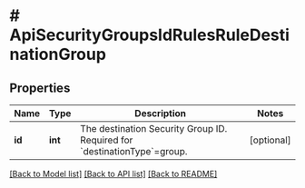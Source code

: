 # # ApiSecurityGroupsIdRulesRuleDestinationGroup

## Properties

Name | Type | Description | Notes
------------ | ------------- | ------------- | -------------
**id** | **int** | The destination Security Group ID. Required for &#x60;destinationType&#x60;&#x3D;group. | [optional]

[[Back to Model list]](../../README.md#models) [[Back to API list]](../../README.md#endpoints) [[Back to README]](../../README.md)

